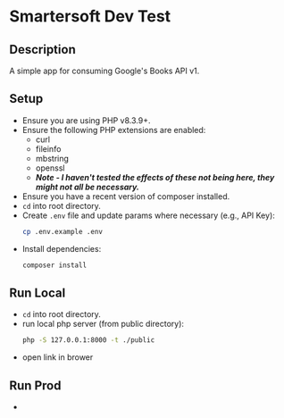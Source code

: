 # Smartersoft Dev Test

## Description

A simple app for consuming Google's Books API v1.

## Setup

- Ensure you are using PHP v8.3.9+.
- Ensure the following PHP extensions are enabled:
  - curl
  - fileinfo
  - mbstring
  - openssl
  - **_Note - I haven't tested the effects of these not being here, they might not all be necessary._**
- Ensure you have a recent version of composer installed.
- `cd` into root directory.
- Create `.env` file and update params where necessary (e.g., API Key):
  ```bash
  cp .env.example .env
  ```
- Install dependencies:
  ```bash
  composer install
  ```

## Run Local

- `cd` into root directory.
- run local php server (from public directory):
  ```bash
  php -S 127.0.0.1:8000 -t ./public
  ```
- open link in brower

## Run Prod

-
